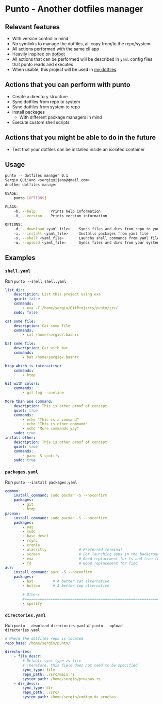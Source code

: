 # Punto - Another dotfiles manager

## Relevant features

* With version control in mind
* No symlinks to manage the dotfiles, all copy from/to the repo/system
* All actions performed with the same cli app
* Heavily inspired on [dotbot](https://github.com/anishathalye/dotbot)
* All actions that can be performed will be described in `yaml` config files that punto reads and executes
* When usable, this project will be used in [my dotfiles](https://github.com/sergioquijanorey/dotfiles)

## Actions that you can perform with punto

* Create a directory structure
* Sync dotfiles from repo to system
* Sync dotfiles from system to repo
* Install packages
    * With different package managers in mind
* Execute custom shell scripts

## Actions that you might be able to do in the future

* Test that your dotfiles can be installed inside an isolated container

## Usage

~~~bash
punto -- dotfiles manager 0.1
Sergio Quijano <sergiquijano@gmail.com>
Another dotfiles manager

USAGE:
    punto [OPTIONS]

FLAGS:
    -h, --help       Prints help information
    -V, --version    Prints version information

OPTIONS:
    -d, --download <yaml_file>    Syncs files and dirs from repo to your system
    -i, --install <yaml_file>     Installs packages from yaml file
    -s, --shell <yaml_file>       Launchs shell commands from yaml file
    -u, --upload <yaml_file>      Syncs files and dirs from your system to repo
~~~

## Examples

### `shell.yaml`

Run `punto --shell shell.yaml`

~~~yaml
list_dir:
    description: List this project using exa
    quiet: false
    commands:
        - exa -T /home/sergio/GitProjects/punto/src/
    sudo: false

cat some file:
    description: Cat some file
    commands:
        - cat /home/sergio/.bashrc

bat some file:
    description: Cat with bat
    commands:
        - bat /home/sergio/.bashrc

htop which is interactive:
    commands:
        - htop

Git with colors:
    commands:
        - git log --oneline

More than one command:
    description: This is other proof of concept
    quiet: true
    commands:
        - echo "This is a command"
        - echo "This is other command"
        - echo "More commands yay"
    sudo: true
install other:
    description: This is other proof of concept
    quiet: true
    commands:
        - paru -S spotify
    sudo: true
~~~

### `packages.yaml`

Run `punto --install packages.yaml`

~~~yaml
common:
    install_command: sudo pacman -S --noconfirm
    packages:
        - git
        - htop
pacman:
    install_command: sudo pacman -S --noconfirm
    packages:
        - yay
        - sudo
        - base-devel
        - rsync
        - cronie
        - alacritty               # Preferred terminal
        - screen                  # For launching apps in the background
        - exa                     # Good replacement for ls and tree (exa -T)
        - fd                      # Good replacement for find
aur:
    install_command: paru -S --noconfirm
    packages:
        - bat         # A better cat alternative
        - bottom      # A better top alternative

        # Others
        #===============================================================================
        - spotify
~~~

### `directories.yaml`

Run `punto --download directories.yaml` or `punto --upload directories.yaml`

~~~yaml
# Where the dotfiles repo is located
repo_base: /home/sergio/punto/

directories:
    - file_descr:
        # Default sync type is file
        # Therefore, this field does not need to be specified
        sync_type: file
        repo_path: ./src/main.rs
        system_path: /home/sergio/pruebas.rs
    - dir_descr:
        sync_type: dir
        repo_path: ./src/
        system_path: /home/sergio/codigo_de_pruebas
~~~
